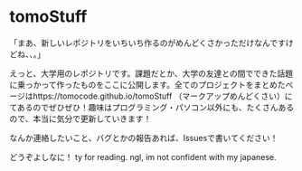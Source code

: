 # tomoStuff
「まあ、新しいレポジトリをいちいち作るのがめんどくさかっただけなんですけどね、、。」

えっと、大学用のレポジトリです。課題だとか、大学の友達との間でできた話題に乗っかって作ったものをここに公開します。全てのプロジェクトをまとめたページはhttps://tomocode.github.io/tomoStuff （マークアップめんどくさい）にてあるのでぜひぜひ！趣味はプログラミング・パソコン以外にも、たくさんあるので、本当に気分で更新していきます！

なんか連絡したいこと、バグとかの報告あれば、Issuesで書いてください！

どうぞよしなに！
ty for reading. ngl, im not confident with my japanese.
